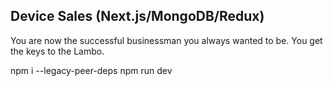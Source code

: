## Device Sales (Next.js/MongoDB/Redux)

You are now the successful businessman you always wanted to be. You get the keys to the Lambo.

npm i --legacy-peer-deps
npm run dev